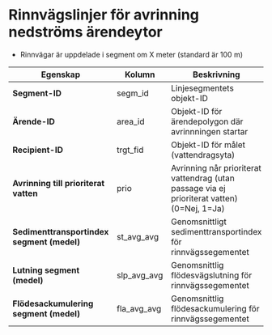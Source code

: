 # Rinnvägslinjer för avrinning nedströms ärendeytor

- Rinnvägar är uppdelade i segment om X meter (standard är 100 m)

| Egenskap                                   | Kolumn      | Beskrivning                                                                                 |
| ------------------------------------------ | ----------- | ------------------------------------------------------------------------------------------- |
| **Segment-ID**                             | segm_id     | Linjesegmentets objekt-ID                                                                   |
| **Ärende-ID**                              | area_id     | Objekt-ID för ärendepolygon där avrinnningen startar                                        |
| **Recipient-ID**                           | trgt_fid    | Objekt-ID för målet (vattendragsyta)                                                        |
| **Avrinning till prioriterat vatten**      | prio        | Avrinning når prioriterat vattendrag (utan passage via ej prioriterat vatten) (0=Nej, 1=Ja) |
| **Sedimenttransportindex segment (medel)** | st_avg_avg  | Genomsnittligt sedimenttransportindex för rinnvägssegementet                                |
| **Lutning segment (medel)**                | slp_avg_avg | Genomsnittlig flödesvägslutning för rinnvägssegementet                                      |
| **Flödesackumulering segment (medel)**     | fla_avg_avg | Genomsnittlig flödesackumulering för rinnvägssegementet                                     |
